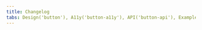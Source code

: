 ```yaml
---
title: Changelog
tabs: Design('button'), A11y('button-a11y'), API('button-api'), Example('button-code'), Changelog('button-changelog') 
---
```




<!-- @changelog button -->
<!--@include: ../../../../semcore/button/CHANGELOG.md-->